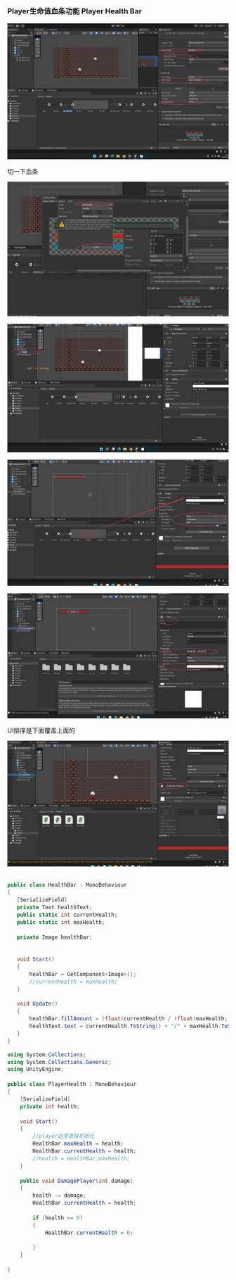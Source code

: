 ### Player生命值血条功能 Player Health Bar

![image-20250119110501912](Images.assets/image-20250119110501912.png)

切一下血条

![image-20250119110532486](Images.assets/image-20250119110532486.png)

![image-20250119111027172](Images.assets/image-20250119111027172.png)  

![image-20250119111517745](Images.assets/image-20250119111517745.png)

![image-20250119112019097](Images.assets/image-20250119112019097.png)

UI排序是下面覆盖上面的

![image-20250119132522017](Images.assets/image-20250119132522017.png)

 ```c#

public class HealthBar : MonoBehaviour
{
    [SerializeField]
    private Text healthText;
    public static int currentHealth;
    public static int maxHealth;

    private Image healthBar;


    void Start()
    {
        healthBar = GetComponent<Image>();
        //currentHealth = maxHealth;
    }

    void Update()
    {
        healthBar.fillAmount = (float)currentHealth / (float)maxHealth;
        healthText.text = currentHealth.ToString() + "/" + maxHealth.ToString();
    }
}

 ```

```c#
using System.Collections;
using System.Collections.Generic;
using UnityEngine;

public class PlayerHealth : MonoBehaviour
{
    [SerializeField]
    private int health;

    void Start()
    {
        //player这里直接初始化
        HealthBar.maxHealth = health;
        HealthBar.currentHealth = health;
        //health = HealthBar.maxHealth;
    }

    public void DamagePlayer(int damage)
    {
        health -= damage;
        HealthBar.currentHealth = health;

        if (health <= 0)
        {
            HealthBar.currentHealth = 0;

        }
    }

}

```

